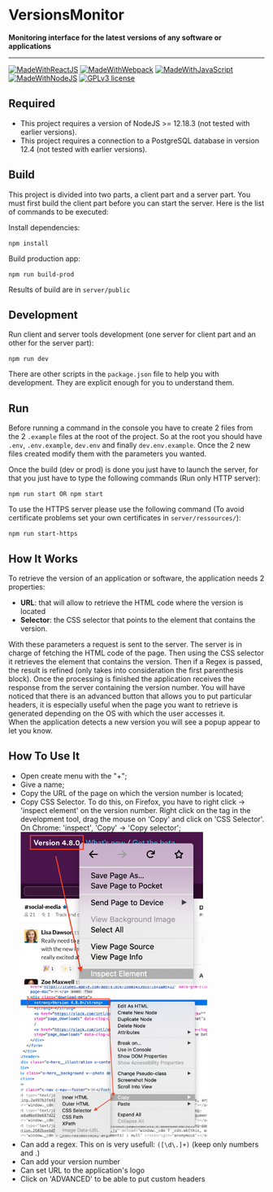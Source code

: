# VersionsMonitor

**Monitoring interface for the latest versions of any software or applications**

***

[![MadeWithReactJS](https://img.shields.io/badge/made_with-ReactJS-323330?style=for-the-badge&logo=React)](https://reactjs.org/)
[![MadeWithWebpack](https://img.shields.io/badge/made_with-Webpack-323330?style=for-the-badge&logo=webpack)](https://webpack.js.org/)
[![MadeWithJavaScript](https://img.shields.io/badge/made_with-JavaScript-323330?style=for-the-badge&logo=Javascript)](https://developer.mozilla.org/en-US/docs/Web/JavaScript)
[![MadeWithNodeJS](https://img.shields.io/badge/made_with-NodeJS-323330?style=for-the-badge&logo=node.js)](https://nodejs.org)
[![GPLv3 license](https://img.shields.io/badge/License-GPLv3-blue.svg?style=for-the-badge)](http://perso.crans.org/besson/LICENSE.html)

## Required

- This project requires a version of NodeJS >= 12.18.3 (not tested with earlier versions).
- This project requires a connection to a PostgreSQL database in version 12.4 (not tested with earlier versions).

## Build

This project is divided into two parts, a client part and a server part. You must first build the client part before you can start the server. Here is the list of commands to be executed:

Install dependencies:

```shell
npm install
```

Build production app:

```shell
npm run build-prod
```

Results of build are in `server/public`

## Development

Run client and server tools development (one server for client part and an other for the server part):

```shell
npm run dev
```

There are other scripts in the `package.json` file to help you with development. They are explicit enough for you to understand them.

## Run

Before running a command in the console you have to create 2 files from the 2 `.example` files at the root of the project.
So at the root you should have `.env`, `.env.example`, `dev.env` and finally `dev.env.example`.
Once the 2 new files created modify them with the parameters you wanted.

Once the build (dev or prod) is done you just have to launch the server, for that you just have to type the following commands (Run only HTTP server):

```shell
npm run start OR npm start
```

To use the HTTPS server please use the following command (To avoid certificate problems set your own certificates in `server/ressources/`):

```shell
npm run start-https
```

## How It Works

To retrieve the version of an application or software, the application needs 2 properties:

- **URL**: that will allow to retrieve the HTML code where the version is located
- **Selector**: the CSS selector that points to the element that contains the version.

With these parameters a request is sent to the server. The server is in charge of fetching the HTML code of the page. Then using the CSS selector it retrieves the element that contains the version. Then if a Regex is passed, the result is refined (only takes into consideration the first parenthesis block). Once the processing is finished the application receives the response from the server containing the version number.
You will have noticed that there is an advanced button that allows you to put particular headers, it is especially useful when the page you want to retrieve is generated depending on the OS with which the user accesses it.<br/>
When the application detects a new version you will see a popup appear to let you know.

## How To Use It

- Open create menu with the "+";
- Give a name;
- Copy the URL of the page on which the version number is located;
- Copy CSS Selector. To do this, on Firefox, you have to right click -> 'inspect element' on the version number. Right click on the tag in the development tool, drag the mouse on 'Copy' and click on 'CSS Selector'. On Chrome: 'inspect', 'Copy' -> 'Copy selector'; <br/>
<img src="./client/src/images/inspect.png" height="300px" style="margin-right: 4rem"/> <img src="./client/src/images/selector.png" height="300px"/>
- Can add a regex. This on is very usefull: `([\d\.]+)` (keep only numbers and .)
- Can add your version number 
- Can set URL to the application's logo
- Click on 'ADVANCED' to be able to put custom headers
